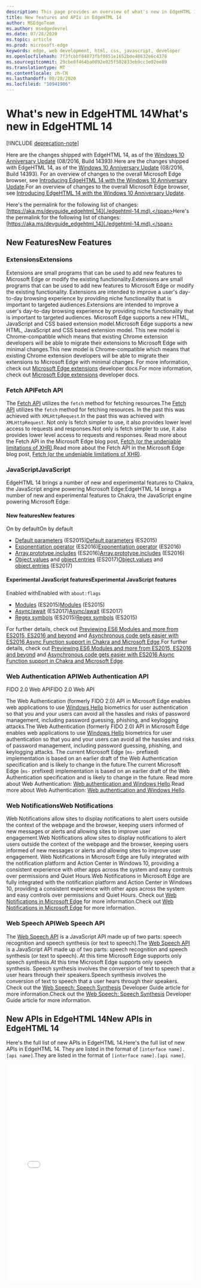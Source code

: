```yaml
---
description: This page provides an overview of what's new in EdgeHTML 14.
title: New features and APIs in EdgeHTML 14
author: MSEdgeTeam
ms.author: msedgedevrel
ms.date: 07/28/2020
ms.topic: article
ms.prod: microsoft-edge
keywords: edge, web development, html, css, javascript, developer
ms.openlocfilehash: 7f3fcbbf84873fbf0851e1652bde48632e6c4378
ms.sourcegitcommit: 29cbe0f464ba0092e025f502833eb9cc3e02ee89
ms.translationtype: MT
ms.contentlocale: zh-CN
ms.lasthandoff: 08/20/2020
ms.locfileid: "10941906"
---
```

# <span data-ttu-id="d951d-104">What's new in EdgeHTML 14</span><span class="sxs-lookup"><span data-stu-id="d951d-104">What's new in EdgeHTML 14</span></span>  

[!INCLUDE [deprecation-note](../../includes/legacy-edge-note.md)]  

<span data-ttu-id="d951d-105">Here are the changes shipped with EdgeHTML 14, as of the [Windows 10 Anniversary Update](https://blogs.windows.com/windowsexperience/2016/06/29) \(08/2016, Build 14393\).</span><span class="sxs-lookup"><span data-stu-id="d951d-105">Here are the changes shipped with EdgeHTML 14, as of the [Windows 10 Anniversary Update](https://blogs.windows.com/windowsexperience/2016/06/29) \(08/2016, Build 14393\).</span></span>  <span data-ttu-id="d951d-106">For an overview of changes to the overall Microsoft Edge browser, see [Introducing EdgeHTML 14 with the Windows 10 Anniversary Update](https://blogs.windows.com/msedgedev/2016/08/04).</span><span class="sxs-lookup"><span data-stu-id="d951d-106">For an overview of changes to the overall Microsoft Edge browser, see [Introducing EdgeHTML 14 with the Windows 10 Anniversary Update](https://blogs.windows.com/msedgedev/2016/08/04).</span></span>  

<span data-ttu-id="d951d-107">Here's the permalink for the following list of changes: [https://aka.ms/devguide_edgehtml_14](./edgehtml-14.md).</span><span class="sxs-lookup"><span data-stu-id="d951d-107">Here's the permalink for the following list of changes: [https://aka.ms/devguide_edgehtml_14](./edgehtml-14.md).</span></span>  

## <span data-ttu-id="d951d-108">New Features</span><span class="sxs-lookup"><span data-stu-id="d951d-108">New Features</span></span>  

### <span data-ttu-id="d951d-109">Extensions</span><span class="sxs-lookup"><span data-stu-id="d951d-109">Extensions</span></span>  

<span data-ttu-id="d951d-110">Extensions are small programs that can be used to add new features to Microsoft Edge or modify the existing functionality.</span><span class="sxs-lookup"><span data-stu-id="d951d-110">Extensions are small programs that can be used to add new features to Microsoft Edge or modify the existing functionality.</span></span>  <span data-ttu-id="d951d-111">Extensions are intended to improve a user's day-to-day browsing experience by providing niche functionality that is important to targeted audiences.</span><span class="sxs-lookup"><span data-stu-id="d951d-111">Extensions are intended to improve a user's day-to-day browsing experience by providing niche functionality that is important to targeted audiences.</span></span>  <span data-ttu-id="d951d-112">Microsoft Edge supports a new HTML, JavaScript and CSS based extension model.</span><span class="sxs-lookup"><span data-stu-id="d951d-112">Microsoft Edge supports a new HTML, JavaScript and CSS based extension model.</span></span>  <span data-ttu-id="d951d-113">This new model is Chrome-compatible which means that existing Chrome extension developers will be able to migrate their extensions to Microsoft Edge with minimal changes.</span><span class="sxs-lookup"><span data-stu-id="d951d-113">This new model is Chrome-compatible which means that existing Chrome extension developers will be able to migrate their extensions to Microsoft Edge with minimal changes.</span></span>  <span data-ttu-id="d951d-114">For more information, check out [Microsoft Edge extensions](../../extensions/index.md) developer docs.</span><span class="sxs-lookup"><span data-stu-id="d951d-114">For more information, check out [Microsoft Edge extensions](../../extensions/index.md) developer docs.</span></span>  

### <span data-ttu-id="d951d-115">Fetch API</span><span class="sxs-lookup"><span data-stu-id="d951d-115">Fetch API</span></span>  
<span data-ttu-id="d951d-116">The [Fetch API](https://fetch.spec.whatwg.org#fetch-api) utilizes the `fetch` method for fetching resources.</span><span class="sxs-lookup"><span data-stu-id="d951d-116">The [Fetch API](https://fetch.spec.whatwg.org#fetch-api) utilizes the `fetch` method for fetching resources.</span></span>  <span data-ttu-id="d951d-117">In the past this was achieved with `XMLHttpRequest`.</span><span class="sxs-lookup"><span data-stu-id="d951d-117">In the past this was achieved with `XMLHttpRequest`.</span></span>  <span data-ttu-id="d951d-118">Not only is fetch simpler to use, it also provides lower level access to requests and responses.</span><span class="sxs-lookup"><span data-stu-id="d951d-118">Not only is fetch simpler to use, it also provides lower level access to requests and responses.</span></span>  <span data-ttu-id="d951d-119">Read more about the Fetch API in the Microsoft Edge blog post, [Fetch (or the undeniable limitations of XHR)](https://blogs.windows.com/msedgedev/2016/05/24).</span><span class="sxs-lookup"><span data-stu-id="d951d-119">Read more about the Fetch API in the Microsoft Edge blog post, [Fetch (or the undeniable limitations of XHR)](https://blogs.windows.com/msedgedev/2016/05/24).</span></span>  

### <span data-ttu-id="d951d-120">JavaScript</span><span class="sxs-lookup"><span data-stu-id="d951d-120">JavaScript</span></span>  

<span data-ttu-id="d951d-121">EdgeHTML 14 brings a number of new and experimental features to Chakra, the JavaScript engine powering Microsoft Edge:</span><span class="sxs-lookup"><span data-stu-id="d951d-121">EdgeHTML 14 brings a number of new and experimental features to Chakra, the JavaScript engine powering Microsoft Edge:</span></span>  

#### <span data-ttu-id="d951d-122">New features</span><span class="sxs-lookup"><span data-stu-id="d951d-122">New features</span></span>  

<span data-ttu-id="d951d-123">On by default</span><span class="sxs-lookup"><span data-stu-id="d951d-123">On by default</span></span>  

*   <span data-ttu-id="d951d-124">[Default parameters](https://developer.microsoft.com/microsoft-edge/platform/status/defaultparameteres6) \(ES2015\)</span><span class="sxs-lookup"><span data-stu-id="d951d-124">[Default parameters](https://developer.microsoft.com/microsoft-edge/platform/status/defaultparameteres6) \(ES2015\)</span></span>
*   <span data-ttu-id="d951d-125">[Exponentiation operator](https://developer.microsoft.com/microsoft-edge/platform/status/exponentiationoperatores2016) \(ES2016\)</span><span class="sxs-lookup"><span data-stu-id="d951d-125">[Exponentiation operator](https://developer.microsoft.com/microsoft-edge/platform/status/exponentiationoperatores2016) \(ES2016\)</span></span>
*   <span data-ttu-id="d951d-126">[Array.prototype.includes](https://developer.microsoft.com/microsoft-edge/platform/status/arrayprototypeincludeses2016) \(ES2016\)</span><span class="sxs-lookup"><span data-stu-id="d951d-126">[Array.prototype.includes](https://developer.microsoft.com/microsoft-edge/platform/status/arrayprototypeincludeses2016) \(ES2016\)</span></span>
*   <span data-ttu-id="d951d-127">[Object.values](https://developer.mozilla.org/docs/Web/JavaScript/Reference/Global_Objects/Object/values) and [object.entries](https://developer.mozilla.org/docs/Web/JavaScript/Reference/Global_Objects/Object/entries) \(ES2017\)</span><span class="sxs-lookup"><span data-stu-id="d951d-127">[Object.values](https://developer.mozilla.org/docs/Web/JavaScript/Reference/Global_Objects/Object/values) and [object.entries](https://developer.mozilla.org/docs/Web/JavaScript/Reference/Global_Objects/Object/entries) \(ES2017\)</span></span>  

#### <span data-ttu-id="d951d-128">Experimental JavaScript features</span><span class="sxs-lookup"><span data-stu-id="d951d-128">Experimental JavaScript features</span></span>  

<span data-ttu-id="d951d-129">Enabled with</span><span class="sxs-lookup"><span data-stu-id="d951d-129">Enabled with</span></span> `about:flags`  

*   <span data-ttu-id="d951d-130">[Modules](https://blogs.windows.com/msedgedev/2016/05/17) \(ES2015\)</span><span class="sxs-lookup"><span data-stu-id="d951d-130">[Modules](https://blogs.windows.com/msedgedev/2016/05/17) \(ES2015\)</span></span>  
*   <span data-ttu-id="d951d-131">[Async/await](https://developer.microsoft.com/microsoft-edge/platform/status/asyncfunctionses2016) \(ES2017\)</span><span class="sxs-lookup"><span data-stu-id="d951d-131">[Async/await](https://developer.microsoft.com/microsoft-edge/platform/status/asyncfunctionses2016) \(ES2017\)</span></span>  
*   <span data-ttu-id="d951d-132">[Regex symbols](https://developer.microsoft.com/microsoft-edge/platform/status/regexpbuiltinses6) \(ES2015\)</span><span class="sxs-lookup"><span data-stu-id="d951d-132">[Regex symbols](https://developer.microsoft.com/microsoft-edge/platform/status/regexpbuiltinses6) \(ES2015\)</span></span>  

<span data-ttu-id="d951d-133">For further details, check out [Previewing ES6 Modules and more from ES2015, ES2016 and beyond](https://blogs.windows.com/msedgedev/2016/05/17) and [Asynchronous code gets easier with ES2016 Async Function support in Chakra and Microsoft Edge](https://blogs.windows.com/msedgedev/2015/09/30).</span><span class="sxs-lookup"><span data-stu-id="d951d-133">For further details, check out [Previewing ES6 Modules and more from ES2015, ES2016 and beyond](https://blogs.windows.com/msedgedev/2016/05/17) and [Asynchronous code gets easier with ES2016 Async Function support in Chakra and Microsoft Edge](https://blogs.windows.com/msedgedev/2015/09/30).</span></span>  

### <span data-ttu-id="d951d-134">Web Authentication API</span><span class="sxs-lookup"><span data-stu-id="d951d-134">Web Authentication API</span></span>  

<span data-ttu-id="d951d-135">FIDO 2.0 Web API</span><span class="sxs-lookup"><span data-stu-id="d951d-135">FIDO 2.0 Web API</span></span>  

<span data-ttu-id="d951d-136">The Web Authentication \(formerly FIDO 2.0\) API in Microsoft Edge enables web applications to use [Windows Hello](https://www.microsoft.com/windows/comprehensive-security) biometrics for user authentication so that you and your users can avoid all the hassles and risks of password management, including password guessing, phishing, and keylogging attacks.</span><span class="sxs-lookup"><span data-stu-id="d951d-136">The Web Authentication \(formerly FIDO 2.0\) API in Microsoft Edge enables web applications to use [Windows Hello](https://www.microsoft.com/windows/comprehensive-security) biometrics for user authentication so that you and your users can avoid all the hassles and risks of password management, including password guessing, phishing, and keylogging attacks.</span></span>  <span data-ttu-id="d951d-137">The current Microsoft Edge \(`ms-` prefixed\) implementation is based on an earlier draft of the Web Authentication specification and is likely to change in the future.</span><span class="sxs-lookup"><span data-stu-id="d951d-137">The current Microsoft Edge \(`ms-` prefixed\) implementation is based on an earlier draft of the Web Authentication specification and is likely to change in the future.</span></span>  <span data-ttu-id="d951d-138">Read more about Web Authentication:  [Web authentication and Windows Hello](../windows-integration/web-authentication.md).</span><span class="sxs-lookup"><span data-stu-id="d951d-138">Read more about Web Authentication:  [Web authentication and Windows Hello](../windows-integration/web-authentication.md).</span></span>

### <span data-ttu-id="d951d-139">Web Notifications</span><span class="sxs-lookup"><span data-stu-id="d951d-139">Web Notifications</span></span>
<span data-ttu-id="d951d-140">Web Notifications allow sites to display notifications to alert users outside the context of the webpage and the browser, keeping users informed of new messages or alerts and allowing sites to improve user engagement.</span><span class="sxs-lookup"><span data-stu-id="d951d-140">Web Notifications allow sites to display notifications to alert users outside the context of the webpage and the browser, keeping users informed of new messages or alerts and allowing sites to improve user engagement.</span></span>  <span data-ttu-id="d951d-141">Web Notifications in Microsoft Edge are fully integrated with the notification platform and Action Center in Windows 10, providing a consistent experience with other apps across the system and easy controls over permissions and Quiet Hours.</span><span class="sxs-lookup"><span data-stu-id="d951d-141">Web Notifications in Microsoft Edge are fully integrated with the notification platform and Action Center in Windows 10, providing a consistent experience with other apps across the system and easy controls over permissions and Quiet Hours.</span></span>  <span data-ttu-id="d951d-142">Check out [Web Notifications in Microsoft Edge](https://blogs.windows.com/msedgedev/2016/05/16) for more information.</span><span class="sxs-lookup"><span data-stu-id="d951d-142">Check out [Web Notifications in Microsoft Edge](https://blogs.windows.com/msedgedev/2016/05/16) for more information.</span></span>  

### <span data-ttu-id="d951d-143">Web Speech API</span><span class="sxs-lookup"><span data-stu-id="d951d-143">Web Speech API</span></span>
<span data-ttu-id="d951d-144">The [Web Speech API](https://dvcs.w3.org/hg/speech-api/raw-file/tip/speechapi.html) is a JavaScript API made up of two parts: speech recognition and speech synthesis \(or text to speech\).</span><span class="sxs-lookup"><span data-stu-id="d951d-144">The [Web Speech API](https://dvcs.w3.org/hg/speech-api/raw-file/tip/speechapi.html) is a JavaScript API made up of two parts: speech recognition and speech synthesis \(or text to speech\).</span></span>  <span data-ttu-id="d951d-145">At this time Microsoft Edge supports only speech synthesis.</span><span class="sxs-lookup"><span data-stu-id="d951d-145">At this time Microsoft Edge supports only speech synthesis.</span></span>  <span data-ttu-id="d951d-146">Speech synthesis involves the conversion of text to speech that a user hears through their speakers.</span><span class="sxs-lookup"><span data-stu-id="d951d-146">Speech synthesis involves the conversion of text to speech that a user hears through their speakers.</span></span>  <span data-ttu-id="d951d-147">Check out the [Web Speech: Speech Synthesis](https://developer.mozilla.org/docs/Web/API/Web_Speech_API) Developer Guide article for more information.</span><span class="sxs-lookup"><span data-stu-id="d951d-147">Check out the [Web Speech: Speech Synthesis](https://developer.mozilla.org/docs/Web/API/Web_Speech_API) Developer Guide article for more information.</span></span>  

## <span data-ttu-id="d951d-148">New APIs in EdgeHTML 14</span><span class="sxs-lookup"><span data-stu-id="d951d-148">New APIs in EdgeHTML 14</span></span>

<span data-ttu-id="d951d-149">Here's the full list of new APIs in EdgeHTML 14.</span><span class="sxs-lookup"><span data-stu-id="d951d-149">Here's the full list of new APIs in EdgeHTML 14.</span></span>  <span data-ttu-id="d951d-150">They are listed in the format of `[interface name].[api name]`.</span><span class="sxs-lookup"><span data-stu-id="d951d-150">They are listed in the format of `[interface name].[api name]`.</span></span>  

<iframe height='585' scrolling='no' title='<span data-ttu-id="d951d-151">New APIs in EdgeHTML 14</span><span class="sxs-lookup"><span data-stu-id="d951d-151">New APIs in EdgeHTML 14</span></span>' src='//codepen.io/MSEdgeDev/embed/oWMEPE/?height=585&theme-id=23761&default-tab=result&embed-version=2' frameborder='no' allowtransparency='true' allowfullscreen='true' style='width: 100%;'><span data-ttu-id="d951d-152">See the Pen <a href='https://codepen.io/MSEdgeDev/pen/oWMEPE/'>New APIs in EdgeHTML 14</a>by MSEdgeDev (<a href='https://codepen.io/MSEdgeDev'>@MSEdgeDev</a>) on <a href='https://codepen.io'>CodePen</a>.</span><span class="sxs-lookup"><span data-stu-id="d951d-152">See the Pen <a href='https://codepen.io/MSEdgeDev/pen/oWMEPE/'>New APIs in EdgeHTML 14</a>by MSEdgeDev (<a href='https://codepen.io/MSEdgeDev'>@MSEdgeDev</a>) on <a href='https://codepen.io'>CodePen</a>.</span></span></iframe>  

